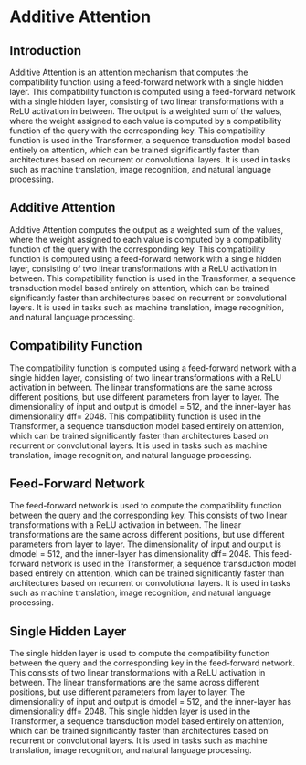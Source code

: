 # Additive Attention


## Introduction
Additive Attention is an attention mechanism that computes the compatibility function using a feed-forward network with a single hidden layer. This compatibility function is computed using a feed-forward network with a single hidden layer, consisting of two linear transformations with a ReLU activation in between. The output is a weighted sum of the values, where the weight assigned to each value is computed by a compatibility function of the query with the corresponding key. This compatibility function is used in the Transformer, a sequence transduction model based entirely on attention, which can be trained significantly faster than architectures based on recurrent or convolutional layers. It is used in tasks such as machine translation, image recognition, and natural language processing.

## Additive Attention
Additive Attention computes the output as a weighted sum of the values, where the weight assigned to each value is computed by a compatibility function of the query with the corresponding key. This compatibility function is computed using a feed-forward network with a single hidden layer, consisting of two linear transformations with a ReLU activation in between. This compatibility function is used in the Transformer, a sequence transduction model based entirely on attention, which can be trained significantly faster than architectures based on recurrent or convolutional layers. It is used in tasks such as machine translation, image recognition, and natural language processing.

## Compatibility Function
The compatibility function is computed using a feed-forward network with a single hidden layer, consisting of two linear transformations with a ReLU activation in between. The linear transformations are the same across different positions, but use different parameters from layer to layer. The dimensionality of input and output is dmodel = 512, and the inner-layer has dimensionality dff= 2048. This compatibility function is used in the Transformer, a sequence transduction model based entirely on attention, which can be trained significantly faster than architectures based on recurrent or convolutional layers. It is used in tasks such as machine translation, image recognition, and natural language processing.

## Feed-Forward Network
The feed-forward network is used to compute the compatibility function between the query and the corresponding key. This consists of two linear transformations with a ReLU activation in between. The linear transformations are the same across different positions, but use different parameters from layer to layer. The dimensionality of input and output is dmodel = 512, and the inner-layer has dimensionality dff= 2048. This feed-forward network is used in the Transformer, a sequence transduction model based entirely on attention, which can be trained significantly faster than architectures based on recurrent or convolutional layers. It is used in tasks such as machine translation, image recognition, and natural language processing.

## Single Hidden Layer
The single hidden layer is used to compute the compatibility function between the query and the corresponding key in the feed-forward network. This consists of two linear transformations with a ReLU activation in between. The linear transformations are the same across different positions, but use different parameters from layer to layer. The dimensionality of input and output is dmodel = 512, and the inner-layer has dimensionality dff= 2048. This single hidden layer is used in the Transformer, a sequence transduction model based entirely on attention, which can be trained significantly faster than architectures based on recurrent or convolutional layers. It is used in tasks such as machine translation, image recognition, and natural language processing.